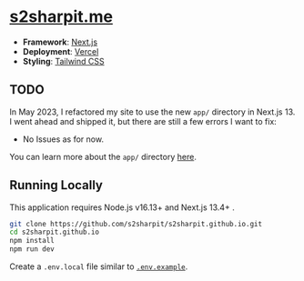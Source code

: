 # [s2sharpit.me](https://s2sharpit.me)

- **Framework**: [Next.js](https://nextjs.org/)
- **Deployment**: [Vercel](https://vercel.com)
- **Styling**: [Tailwind CSS](https://tailwindcss.com)

## TODO

In May 2023, I refactored my site to use the new `app/` directory in Next.js 13. I went ahead and shipped it, but there are still a few errors I want to fix:

- No Issues as for now.

You can learn more about the `app/` directory [here](https://nextjs.org/docs).

## Running Locally

This application requires Node.js v16.13+ and Next.js 13.4+ .

```bash
git clone https://github.com/s2sharpit/s2sharpit.github.io.git
cd s2sharpit.github.io
npm install
npm run dev
```

Create a `.env.local` file similar to [`.env.example`](https://github.com/s2sharpit/s2sharpit.github.io/blob/main/.env.example).
